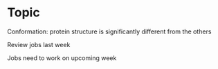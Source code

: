 # Topic

Conformation: protein structure is significantly different from the others

Review jobs last week


Jobs need to work on upcoming week

